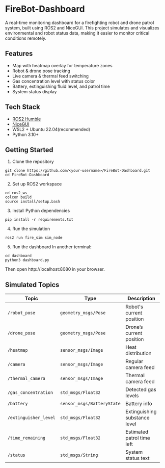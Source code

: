 # FireBot-Dashboard
A real-time monitoring dashboard for a firefighting robot and drone patrol system, built using ROS2 and NiceGUI. This project simulates and visualizes environmental and robot status data, making it easier to monitor critical conditions remotely.
## Features
- Map with heatmap overlay for temperature zones
- Robot & drone pose tracking
- Live camera & thermal feed switching
- Gas concentration level with status color
- Battery, extinguishing fluid level, and patrol time
- System status display
## Tech Stack
- [ROS2 Humble](https://docs.ros.org/en/humble/index.html)
- [NiceGUI](https://nicegui.io/)
- WSL2 + Ubuntu 22.04(recommended)
- Python 3.10+
## Getting Started
1. Clone the repository
```
git clone https://github.com/<your-username>/FireBot-Dashboard.git
cd FireBot-Dashboard
```
2. Set up ROS2 workspace
```
cd ros2_ws
colcon build
source install/setup.bash
```
3. Install Python dependencies
```
pip install -r requirements.txt
```
4. Run the simulation
```
ros2 run fire_sim sim_node
```
5. Run the dashboard
   In another terminal:
```
cd dashboard
python3 dashboard.py
```
Then open http://localhost:8080 in your browser.
## Simulated Topics
| Topic                 | Type                       | Description                   |
| --------------------- | -------------------------- | ----------------------------- |
| `/robot_pose`         | `geometry_msgs/Pose`       | Robot's current position      |
| `/drone_pose`         | `geometry_msgs/Pose`       | Drone’s current position      |
| `/heatmap`            | `sensor_msgs/Image`        | Heat distribution             |
| `/camera`             | `sensor_msgs/Image`        | Regular camera feed           |
| `/thermal_camera`     | `sensor_msgs/Image`        | Thermal camera feed           |
| `/gas_concentration`  | `std_msgs/Float32`         | Detected gas levels           |
| `/battery`            | `sensor_msgs/BatteryState` | Battery info                  |
| `/extinguisher_level` | `std_msgs/Float32`         | Extinguishing substance level |
| `/time_remaining`     | `std_msgs/Float32`         | Estimated patrol time left    |
| `/status`             | `std_msgs/String`          | System status text            |

  
